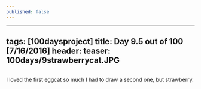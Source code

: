```yaml
---
published: false
---
```

---
tags: [100daysproject]
title: Day 9.5 out of 100 [7/16/2016]
header:
  teaser: 100days/9strawberrycat.JPG
---

<img src="{{ site.url }}{{ site.baseurl }}/images/100days/9strawberrycat.JPG" alt="">


I loved the first eggcat so much I had to draw a second one, but strawberry.

